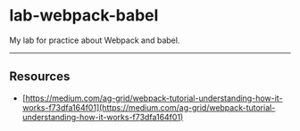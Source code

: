 # lab-webpack-babel
My lab for practice about Webpack and babel.

---

## Resources

- [https://medium.com/ag-grid/webpack-tutorial-understanding-how-it-works-f73dfa164f01](https://medium.com/ag-grid/webpack-tutorial-understanding-how-it-works-f73dfa164f01)
